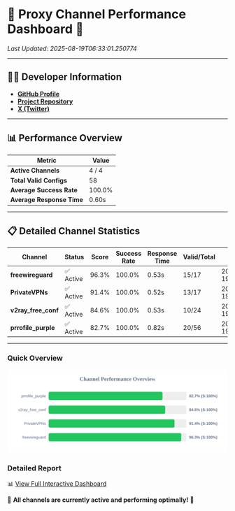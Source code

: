 # 🌟 Proxy Channel Performance Dashboard 🌟

_Last Updated: 2025-08-19T06:33:01.250774_

---

## 👩‍💻 Developer Information

- **[GitHub Profile](https://github.com/4n0nymou3)**  
- **[Project Repository](https://github.com/4n0nymou3/multi-proxy-config-fetcher)**  
- **[X (Twitter)](https://x.com/4n0nymou3)**  

---

## 📊 Performance Overview

| Metric                | Value       |
|-----------------------|-------------|
| **Active Channels**   | 4 / 4       |
| **Total Valid Configs** | 58          |
| **Average Success Rate** | 100.0%      |
| **Average Response Time** | 0.60s       |

---

## 📋 Detailed Channel Statistics

| Channel          | Status     | Score  | Success Rate | Response Time | Valid/Total | Last Success               |
|------------------|------------|--------|--------------|---------------|-------------|----------------------------|
| **freewireguard**  | ✅ Active  | 96.3%  | 100.0% | 0.53s         | 15/17       | 2025-08-19T06:33:01.248945 |
| **PrivateVPNs**  | ✅ Active  | 91.4%  | 100.0% | 0.52s         | 13/17       | 2025-08-19T06:33:00.687992 |
| **v2ray_free_conf**  | ✅ Active  | 84.6%  | 100.0% | 0.53s         | 10/24       | 2025-08-19T06:33:00.130710 |
| **prrofile_purple**  | ✅ Active  | 82.7%  | 100.0% | 0.82s         | 20/56       | 2025-08-19T06:32:59.558732 |

---

### Quick Overview
<div align="center">
  <a href="https://raw.githubusercontent.com/nullluser/NullRepo/refs/heads/main/assets/channel_stats_chart.svg">
    <img src="https://raw.githubusercontent.com/nullluser/NullRepo/refs/heads/main/assets/channel_stats_chart.svg" alt="Source Performance Statistics" width="800">
  </a>
</div>

### Detailed Report
📊 [View Full Interactive Dashboard](https://htmlpreview.github.io/?https://github.com/nullluser/NullRepo/blob/main/assets/performance_report.html)

🎉 **All channels are currently active and performing optimally!** 🎉
